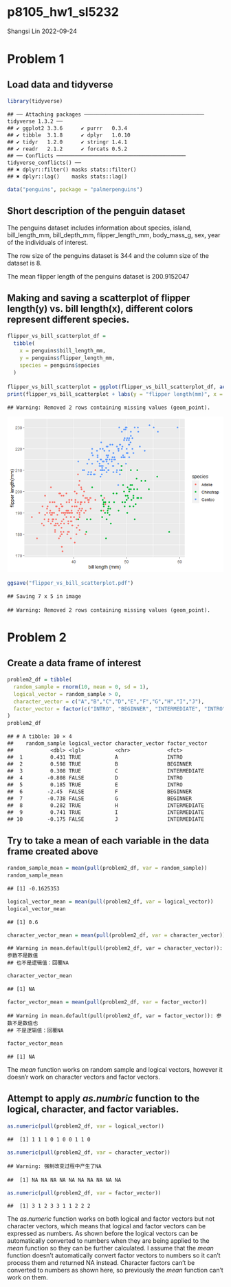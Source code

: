 p8105_hw1_sl5232
================
Shangsi Lin
2022-09-24

# Problem 1

## Load data and tidyverse

``` r
library(tidyverse)
```

    ## ── Attaching packages ─────────────────────────────────────── tidyverse 1.3.2 ──
    ## ✔ ggplot2 3.3.6      ✔ purrr   0.3.4 
    ## ✔ tibble  3.1.8      ✔ dplyr   1.0.10
    ## ✔ tidyr   1.2.0      ✔ stringr 1.4.1 
    ## ✔ readr   2.1.2      ✔ forcats 0.5.2 
    ## ── Conflicts ────────────────────────────────────────── tidyverse_conflicts() ──
    ## ✖ dplyr::filter() masks stats::filter()
    ## ✖ dplyr::lag()    masks stats::lag()

``` r
data("penguins", package = "palmerpenguins")
```

## Short description of the penguin dataset

The penguins dataset includes information about species, island,
bill_length_mm, bill_depth_mm, flipper_length_mm, body_mass_g, sex, year
of the individuals of interest.

The row size of the penguins dataset is 344 and the column size of the
dataset is 8.

The mean flipper length of the penguins dataset is 200.9152047

## Making and saving a scatterplot of flipper length(y) vs. bill length(x), different colors represent different species.

``` r
flipper_vs_bill_scatterplot_df =
  tibble(
    x = penguins$bill_length_mm,
    y = penguins$flipper_length_mm,
    species = penguins$species
  )

flipper_vs_bill_scatterplot = ggplot(flipper_vs_bill_scatterplot_df, aes(x,  y, color = species)) + geom_point()
print(flipper_vs_bill_scatterplot + labs(y = "flipper length(mm)", x = "bill length (mm)"))
```

    ## Warning: Removed 2 rows containing missing values (geom_point).

![](p8105_hw1_sl5232_files/figure-gfm/chunk_flipper_vs_bill_scatterplot-1.png)<!-- -->

``` r
ggsave("flipper_vs_bill_scatterplot.pdf")
```

    ## Saving 7 x 5 in image

    ## Warning: Removed 2 rows containing missing values (geom_point).

# Problem 2

## Create a data frame of interest

``` r
problem2_df = tibble(
  random_sample = rnorm(10, mean = 0, sd = 1),
  logical_vector = random_sample > 0,
  character_vector = c("A","B","C","D","E","F","G","H","I","J"),
  factor_vector = factor(c("INTRO", "BEGINNER", "INTERMEDIATE", "INTRO", "INTRO", "BEGINNER", "BEGINNER", "INTERMEDIATE", "INTERMEDIATE", "INTERMEDIATE"))
)
problem2_df
```

    ## # A tibble: 10 × 4
    ##    random_sample logical_vector character_vector factor_vector
    ##            <dbl> <lgl>          <chr>            <fct>        
    ##  1         0.431 TRUE           A                INTRO        
    ##  2         0.598 TRUE           B                BEGINNER     
    ##  3         0.308 TRUE           C                INTERMEDIATE 
    ##  4        -0.808 FALSE          D                INTRO        
    ##  5         0.185 TRUE           E                INTRO        
    ##  6        -2.45  FALSE          F                BEGINNER     
    ##  7        -0.738 FALSE          G                BEGINNER     
    ##  8         0.282 TRUE           H                INTERMEDIATE 
    ##  9         0.741 TRUE           I                INTERMEDIATE 
    ## 10        -0.175 FALSE          J                INTERMEDIATE

## Try to take a mean of each variable in the data frame created above

``` r
random_sample_mean = mean(pull(problem2_df, var = random_sample))
random_sample_mean
```

    ## [1] -0.1625353

``` r
logical_vector_mean = mean(pull(problem2_df, var = logical_vector))
logical_vector_mean
```

    ## [1] 0.6

``` r
character_vector_mean = mean(pull(problem2_df, var = character_vector))
```

    ## Warning in mean.default(pull(problem2_df, var = character_vector)): 参数不是数值
    ## 也不是逻辑值：回覆NA

``` r
character_vector_mean
```

    ## [1] NA

``` r
factor_vector_mean = mean(pull(problem2_df, var = factor_vector))
```

    ## Warning in mean.default(pull(problem2_df, var = factor_vector)): 参数不是数值也
    ## 不是逻辑值：回覆NA

``` r
factor_vector_mean
```

    ## [1] NA

The *mean* function works on random sample and logical vectors, however
it doesn’r work on character vectors and factor vectors.

## Attempt to apply *as.numbric* function to the logical, character, and factor variables.

``` r
as.numeric(pull(problem2_df, var = logical_vector))
```

    ##  [1] 1 1 1 0 1 0 0 1 1 0

``` r
as.numeric(pull(problem2_df, var = character_vector))
```

    ## Warning: 强制改变过程中产生了NA

    ##  [1] NA NA NA NA NA NA NA NA NA NA

``` r
as.numeric(pull(problem2_df, var = factor_vector))
```

    ##  [1] 3 1 2 3 3 1 1 2 2 2

The *as.numeric* function works on both logical and factor vectors but
not character vectors, which means that logical and factor vectors can
be expressed as numbers. As shown before the logical vectors can be
automatically converted to numbers when they are being applied to the
*mean* function so they can be further calculated. I assume that the
*mean* function doesn’t automatically convert factor vectors to numbers
so it can’t process them and returned NA instead. Character factors
can’t be converted to numbers as shown here, so previously the *mean*
function can’t work on them.
